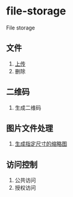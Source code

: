 # file-storage
File storage


## 文件
1. [上传](./docs/upload.md)
2. 删除

## 二维码
1. 生成二维码

## 图片文件处理
1. [生成指定尺寸的缩略图](./docs/image.md) 

## 访问控制
1. 公共访问
2. 授权访问